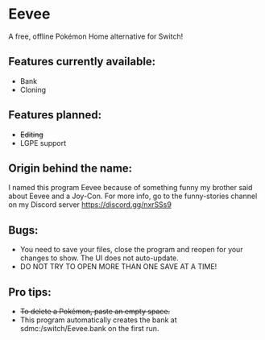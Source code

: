 # Eevee
A free, offline Pokémon Home alternative for Switch!  

## Features currently available: 
- Bank
- Cloning

## Features planned: 
- ~~Editing~~
- LGPE support

## Origin behind the name: 
I named this program Eevee because of something funny my brother said about Eevee and a Joy-Con.  For more info, go to the funny-stories channel on my Discord server
https://discord.gg/nxrSSs9

## Bugs:
- You need to save your files, close the program and reopen for your changes to show.  The UI does not auto-update.  
- DO NOT TRY TO OPEN MORE THAN ONE SAVE AT A TIME!  

## Pro tips: 
- ~~To delete a Pokémon, paste an empty space.~~  
- This program automatically creates the bank at sdmc:/switch/Eevee.bank on the first run.  
